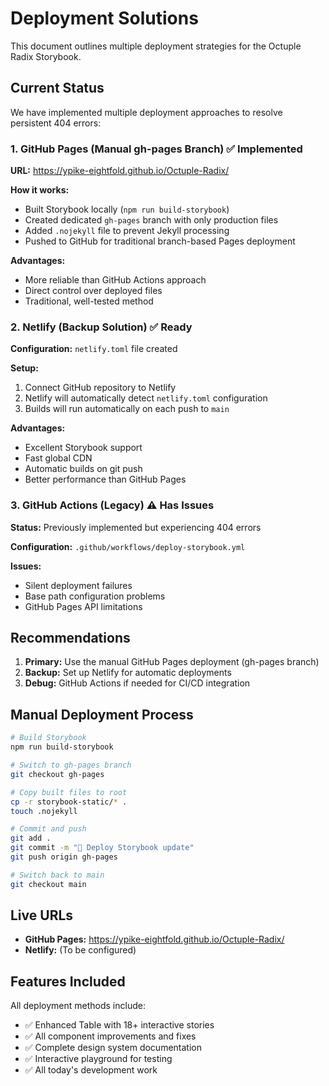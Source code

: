 # Deployment Solutions

This document outlines multiple deployment strategies for the Octuple Radix Storybook.

## Current Status 

We have implemented multiple deployment approaches to resolve persistent 404 errors:

### 1. GitHub Pages (Manual gh-pages Branch) ✅ Implemented

**URL:** https://ypike-eightfold.github.io/Octuple-Radix/

**How it works:**
- Built Storybook locally (`npm run build-storybook`)
- Created dedicated `gh-pages` branch with only production files
- Added `.nojekyll` file to prevent Jekyll processing
- Pushed to GitHub for traditional branch-based Pages deployment

**Advantages:**
- More reliable than GitHub Actions approach
- Direct control over deployed files
- Traditional, well-tested method

### 2. Netlify (Backup Solution) ✅ Ready

**Configuration:** `netlify.toml` file created

**Setup:**
1. Connect GitHub repository to Netlify
2. Netlify will automatically detect `netlify.toml` configuration
3. Builds will run automatically on each push to `main`

**Advantages:**
- Excellent Storybook support
- Fast global CDN
- Automatic builds on git push
- Better performance than GitHub Pages

### 3. GitHub Actions (Legacy) ⚠️ Has Issues

**Status:** Previously implemented but experiencing 404 errors

**Configuration:** `.github/workflows/deploy-storybook.yml`

**Issues:**
- Silent deployment failures
- Base path configuration problems
- GitHub Pages API limitations

## Recommendations

1. **Primary:** Use the manual GitHub Pages deployment (gh-pages branch)
2. **Backup:** Set up Netlify for automatic deployments
3. **Debug:** GitHub Actions if needed for CI/CD integration

## Manual Deployment Process

```bash
# Build Storybook
npm run build-storybook

# Switch to gh-pages branch
git checkout gh-pages

# Copy built files to root
cp -r storybook-static/* .
touch .nojekyll

# Commit and push
git add .
git commit -m "🚀 Deploy Storybook update"
git push origin gh-pages

# Switch back to main
git checkout main
```

## Live URLs

- **GitHub Pages:** https://ypike-eightfold.github.io/Octuple-Radix/
- **Netlify:** (To be configured)

## Features Included

All deployment methods include:
- ✅ Enhanced Table with 18+ interactive stories
- ✅ All component improvements and fixes
- ✅ Complete design system documentation  
- ✅ Interactive playground for testing
- ✅ All today's development work
